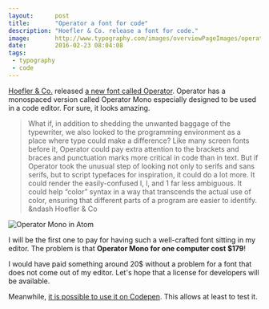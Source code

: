 ```yaml
---
layout:      post
title:       "Operator a font for code"
description: "Hoefler & Co. release a font for code."
image:       http://www.typography.com/images/overviewPageImages/operator_14.png
date:        2016-02-23 08:04:08
tags:
 - typography
 - code
---
```


[Hoefler & Co.](http://www.typography.com/) released [a new font called Operator](http://www.typography.com/blog/introducing-operator).
Operator has a monospaced version called Operator Mono especially designed to be used in a code editor. For sure, it looks amazing.

> What if, in addition to shedding the unwanted baggage of the typewriter, we also looked to the programming environment as a place where type could make a difference? Like many screen fonts before it, Operator could pay extra attention to the brackets and braces and punctuation marks more critical in code than in text. But if Operator took the unusual step of looking not only to serifs and sans serifs, but to script typefaces for inspiration, it could do a lot more. It could render the easily-confused I, l, and 1 far less ambiguous. It could help “color” syntax in a way that transcends the actual use of color, ensuring that different parts of a program are easier to identify.
> &ndash Hoefler & Co

![Operator Mono in Atom](http://cdn.typography.com/assets/images/blog/operator_ide2.png)

I will be the first one to pay for having such a well-crafted font sitting in my editor. The problem is that **Operator Mono for one computer cost $179**!

I would have paid something around 20$ without a problem for a font that does not come out of my editor. Let's hope that a license for developers will be available.

Meanwhile, [it is possible to use it on Codepen](http://blog.codepen.io/2016/02/18/new-typeface-operator/). This allows at least to test it.
